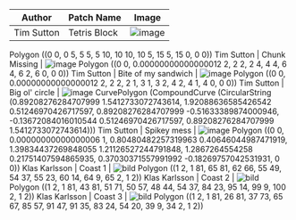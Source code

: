 Author | Patch Name | Image
-------|------------|---------
Tim Sutton | Tetris Block | ![image](https://user-images.githubusercontent.com/178003/80532217-b77f6a00-8993-11ea-8a75-cfc63d16b869.png)
Polygon ((0 0, 0 5, 5 5, 5 10, 10 10, 10 5, 15 5, 15 0, 0 0))
Tim Sutton | Chunk Missing | ![image](https://user-images.githubusercontent.com/178003/80534475-3629d680-8997-11ea-8ce0-a893cc3779f7.png)
Polygon ((0 0, 0.00000000000000012 2, 2 2, 2 4, 4 4, 6 4, 6 2, 6 0, 0 0))
Tim Sutton | Bite of my sandwich | ![image](https://user-images.githubusercontent.com/178003/80543969-eef81180-89a7-11ea-87a1-2fb913fd4da0.png)
Polygon ((0 0, 0.00000000000000012 2, 2 2, 2 1, 3 1, 3 2, 4 2, 4 1, 4 0, 0 0))
Tim Sutton | Big ol' circle | ![image](https://user-images.githubusercontent.com/178003/80545082-675fd200-89aa-11ea-8f9f-83bfba5ab798.png)
CurvePolygon (CompoundCurve (CircularString (0.89208276284707999 1.5412733072743614, 1.92088636585426542 0.51246970426717597, 0.89208276284707999 -0.51633389874000946, -0.13672084016010544 0.51246970426717597, 0.89208276284707999 1.5412733072743614)))
Tim Sutton | Spikey mess | ![image](https://user-images.githubusercontent.com/178003/80545346-08e72380-89ab-11ea-95bf-02c556c09bd0.png)
Polygon ((0 0, 0.00000000000000006 1, 0.80480482257319963 0.40646044987471919, 1.39834437269848055 1.21126527244791848, 1.2867264554258 0.21751407594865935, 0.37030371557991992 -0.18269757042531931, 0 0))
Klas Karlsson | Coast 1 | ![bild](https://user-images.githubusercontent.com/6375959/80694701-2c0df200-8ad5-11ea-9c87-0ba5362901f5.png)
Polygon ((1 2, 1 81, 65 81, 62 66, 55 49, 54 37, 55 23, 60 14, 64 9, 65 2, 1 2))
Klas Karlsson | Coast 2 | ![bild](https://user-images.githubusercontent.com/6375959/80694750-3def9500-8ad5-11ea-821b-4b87983d3cfb.png)
Polygon ((1 2, 1 81, 43 81, 51 71, 50 57, 48 44, 54 37, 84 23, 95 14, 99 9, 100 2, 1 2))
Klas Karlsson | Coast 3 | ![bild](https://user-images.githubusercontent.com/6375959/80694869-624b7180-8ad5-11ea-9136-293fd992eeeb.png)
Polygon ((1 2, 1 81, 26 81, 37 73, 65 67, 85 57, 91 47, 91 35, 83 24, 54 20, 39 9, 34 2, 1 2))
